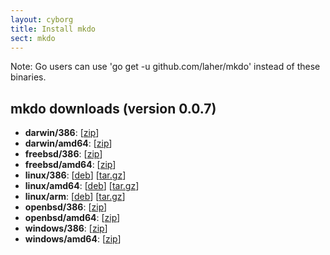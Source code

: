 ```yaml
---
layout: cyborg
title: Install mkdo
sect: mkdo
---
```


Note: Go users can use 'go get -u github.com/laher/mkdo' instead of these binaries.

mkdo downloads (version 0.0.7)
-------------

 * **darwin/386**: [[zip](https://dl.bintray.com//content/laher/utils/darwin_386/mkdo_0.0.7_darwin_386.zip?direct)]
 * **darwin/amd64**: [[zip](https://dl.bintray.com//content/laher/utils/darwin_amd64/mkdo_0.0.7_darwin_amd64.zip?direct)]
 * **freebsd/386**: [[zip](https://dl.bintray.com//content/laher/utils/freebsd_386/mkdo_0.0.7_freebsd_386.zip?direct)]
 * **freebsd/amd64**: [[zip](https://dl.bintray.com//content/laher/utils/freebsd_amd64/mkdo_0.0.7_freebsd_amd64.zip?direct)]
 * **linux/386**: [[deb](https://dl.bintray.com//content/laher/utils/linux_386/mkdo_0.0.7_i386.deb?direct)] [[tar.gz](https://dl.bintray.com//content/laher/utils/linux_386/mkdo_0.0.7_linux_386.tar.gz?direct)]
 * **linux/amd64**: [[deb](https://dl.bintray.com//content/laher/utils/linux_amd64/mkdo_0.0.7_amd64.deb?direct)] [[tar.gz](https://dl.bintray.com//content/laher/utils/linux_amd64/mkdo_0.0.7_linux_amd64.tar.gz?direct)]
 * **linux/arm**: [[deb](https://dl.bintray.com//content/laher/utils/linux_arm/mkdo_0.0.7_armel.deb?direct)] [[tar.gz](https://dl.bintray.com//content/laher/utils/linux_arm/mkdo_0.0.7_linux_arm.tar.gz?direct)]
 * **openbsd/386**: [[zip](https://dl.bintray.com//content/laher/utils/openbsd_386/mkdo_0.0.7_openbsd_386.zip?direct)]
 * **openbsd/amd64**: [[zip](https://dl.bintray.com//content/laher/utils/openbsd_amd64/mkdo_0.0.7_openbsd_amd64.zip?direct)]
 * **windows/386**: [[zip](https://dl.bintray.com//content/laher/utils/windows_386/mkdo_0.0.7_windows_386.zip?direct)]
 * **windows/amd64**: [[zip](https://dl.bintray.com//content/laher/utils/windows_amd64/mkdo_0.0.7_windows_amd64.zip?direct)]
